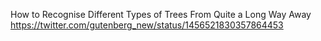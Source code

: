 How to Recognise Different Types of Trees From Quite a Long Way Away https://twitter.com/gutenberg_new/status/1456521830357864453